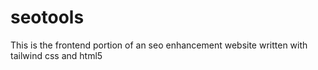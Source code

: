 # seotools
 This is the frontend portion of an seo enhancement website written with tailwind css and html5
